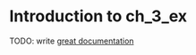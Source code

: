 # Introduction to ch_3_ex

TODO: write [great documentation](http://jacobian.org/writing/what-to-write/)
